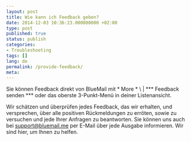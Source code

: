 ```yaml
---
layout: post
title: Wie kann ich Feedback geben?
date: 2014-12-03 10:36:23.000000000 +02:00
type: post
published: true
status: publish
categories:
- Troubleshooting
tags: []
lang: de
permalink: /provide-feedback/
meta:
---
```


Sie können Feedback direkt von BlueMail mit * More * \ | *** Feedback senden *** oder das oberste 3-Punkt-Menü in deiner Listenansicht.

Wir schätzen und überprüfen jedes Feedback, das wir erhalten, und versprechen, über alle positiven Rückmeldungen zu erröten, sowie zu versuchen und jede Ihrer Anfragen zu beantworten. Sie können uns auch bei [support@bluemail.me](mailto:support@bluemail.me) per E-Mail über jede Ausgabe informieren. Wir sind hier, um Ihnen zu helfen.
